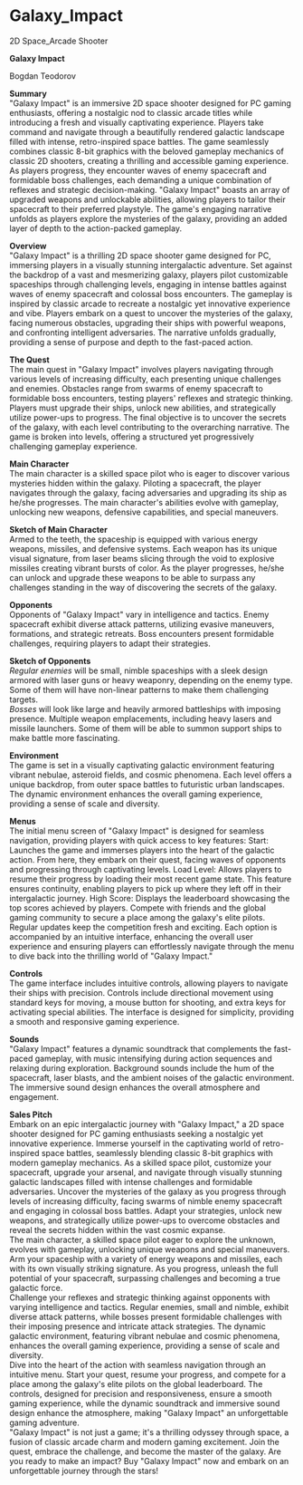 # Galaxy_Impact
2D Space_Arcade Shooter

**Galaxy Impact**  

Bogdan Teodorov  

**Summary**  
"Galaxy Impact" is an immersive 2D space shooter designed for PC gaming enthusiasts, offering a nostalgic nod to classic arcade titles while introducing a fresh and visually captivating experience. Players take command and navigate through a beautifully rendered galactic landscape filled with intense, retro-inspired space battles. The game seamlessly combines classic 8-bit graphics with the beloved gameplay mechanics of classic 2D shooters, creating a thrilling and accessible gaming experience.
As players progress, they encounter waves of enemy spacecraft and formidable boss challenges, each demanding a unique combination of reflexes and strategic decision-making. "Galaxy Impact" boasts an array of upgraded weapons and unlockable abilities, allowing players to tailor their spacecraft to their preferred playstyle. The game's engaging narrative unfolds as players explore the mysteries of the galaxy, providing an added layer of depth to the action-packed gameplay.  

**Overview**  
"Galaxy Impact" is a thrilling 2D space shooter game designed for PC, immersing players in a visually stunning intergalactic adventure. Set against the backdrop of a vast and mesmerizing galaxy, players  pilot customizable spaceships through challenging levels, engaging in intense battles against waves of enemy spacecraft and colossal boss encounters. The gameplay is inspired by classic arcade to recreate a nostalgic yet innovative experience and vibe.
Players embark on a quest to uncover the mysteries of the galaxy, facing numerous obstacles, upgrading their ships with powerful weapons, and confronting intelligent adversaries. The narrative unfolds gradually, providing a sense of purpose and depth to the fast-paced action.  

**The Quest**  
The main quest in "Galaxy Impact" involves players navigating through various levels of increasing difficulty, each presenting unique challenges and enemies. Obstacles range from swarms of enemy spacecraft to formidable boss encounters, testing players' reflexes and strategic thinking. Players must upgrade their ships, unlock new abilities, and strategically utilize power-ups to progress. The final objective is to uncover the secrets of the galaxy, with each level contributing to the overarching narrative. The game is broken into levels, offering a structured yet progressively challenging gameplay experience.  

**Main Character**  
The main character is a skilled space pilot who is eager to discover various mysteries hidden within the galaxy. Piloting a spacecraft, the player navigates through the galaxy, facing adversaries and upgrading its ship as he/she progresses. The main character's abilities evolve with gameplay, unlocking new weapons, defensive capabilities, and special maneuvers.  

 **Sketch of Main Character**  
Armed to the teeth, the spaceship is equipped with various energy weapons, missiles, and defensive systems. Each weapon has its unique visual signature, from laser beams slicing through the void to explosive missiles creating vibrant bursts of color. As the player progresses, he/she can unlock and upgrade these weapons to be able to surpass any challenges standing in the way of discovering the secrets of the galaxy.  

**Opponents**  
Opponents of "Galaxy Impact" vary in intelligence and tactics. Enemy spacecraft exhibit diverse attack patterns, utilizing evasive maneuvers, formations, and strategic retreats. Boss encounters present formidable challenges, requiring players to adapt their strategies.  

**Sketch of Opponents**  
*Regular enemies* will be small, nimble spaceships with a sleek design armored with laser guns or heavy weaponry, depending on the enemy type. Some of them will have non-linear patterns to make them challenging targets.  
*Bosses* will look like large and heavily armored battleships with imposing presence. Multiple weapon emplacements, including heavy lasers and missile launchers. Some of them will be able to summon support ships to make battle more fascinating.  

**Environment**  
The game is set in a visually captivating galactic environment featuring vibrant nebulae, asteroid fields, and cosmic phenomena. Each level offers a unique backdrop, from outer space battles to futuristic urban landscapes. The dynamic environment enhances the overall gaming experience, providing a sense of scale and diversity.  

**Menus**  
The initial menu screen of "Galaxy Impact" is designed for seamless navigation, providing players with quick access to key features:
Start: Launches the game and immerses players into the heart of the galactic action. From here, they embark on their quest, facing waves of opponents and progressing through captivating levels.
Load Level: Allows players to resume their progress by loading their most recent game state. This feature ensures continuity, enabling players to pick up where they left off in their intergalactic journey.
High Score: Displays the leaderboard showcasing the top scores achieved by players. Compete with friends and the global gaming community to secure a place among the galaxy's elite pilots. Regular updates keep the competition fresh and exciting.
Each option is accompanied by an intuitive interface, enhancing the overall user experience and ensuring players can effortlessly navigate through the menu to dive back into the thrilling world of "Galaxy Impact."  

**Controls**  
The game interface includes intuitive controls, allowing players to navigate their ships with precision. Controls include directional movement using standard keys for moving, a mouse button for shooting, and extra keys for activating special abilities. The interface is designed for simplicity, providing a smooth and responsive gaming experience.  

**Sounds**  
"Galaxy Impact" features a dynamic soundtrack that complements the fast-paced gameplay, with music intensifying during action sequences and relaxing during exploration. Background sounds include the hum of the spacecraft, laser blasts, and the ambient noises of the galactic environment. The immersive sound design enhances the overall atmosphere and engagement.  

**Sales Pitch**  
Embark on an epic intergalactic journey with "Galaxy Impact," a 2D space shooter designed for PC gaming enthusiasts seeking a nostalgic yet innovative experience. Immerse yourself in the captivating world of retro-inspired space battles, seamlessly blending classic 8-bit graphics with modern gameplay mechanics. As a skilled space pilot, customize your spacecraft, upgrade your arsenal, and navigate through visually stunning galactic landscapes filled with intense challenges and formidable adversaries.
Uncover the mysteries of the galaxy as you progress through levels of increasing difficulty, facing swarms of nimble enemy spacecraft and engaging in colossal boss battles. Adapt your strategies, unlock new weapons, and strategically utilize power-ups to overcome obstacles and reveal the secrets hidden within the vast cosmic expanse.  
The main character, a skilled space pilot eager to explore the unknown, evolves with gameplay, unlocking unique weapons and special maneuvers. Arm your spaceship with a variety of energy weapons and missiles, each with its own visually striking signature. As you progress, unleash the full potential of your spacecraft, surpassing challenges and becoming a true galactic force.  
Challenge your reflexes and strategic thinking against opponents with varying intelligence and tactics. Regular enemies, small and nimble, exhibit diverse attack patterns, while bosses present formidable challenges with their imposing presence and intricate attack strategies. The dynamic galactic environment, featuring vibrant nebulae and cosmic phenomena, enhances the overall gaming experience, providing a sense of scale and diversity.  
Dive into the heart of the action with seamless navigation through an intuitive menu. Start your quest, resume your progress, and compete for a place among the galaxy's elite pilots on the global leaderboard. The controls, designed for precision and responsiveness, ensure a smooth gaming experience, while the dynamic soundtrack and immersive sound design enhance the atmosphere, making "Galaxy Impact" an unforgettable gaming adventure.  
"Galaxy Impact" is not just a game; it's a thrilling odyssey through space, a fusion of classic arcade charm and modern gaming excitement. Join the quest, embrace the challenge, and become the master of the galaxy. Are you ready to make an impact? Buy "Galaxy Impact" now and embark on an unforgettable journey through the stars!
